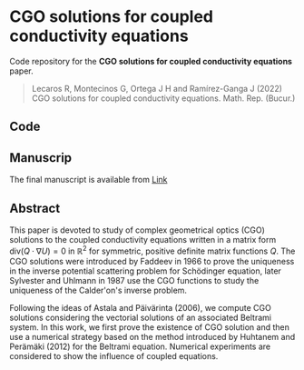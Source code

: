 # CGO solutions for coupled conductivity equations

Code repository for the **CGO solutions for coupled conductivity equations** paper.

> Lecaros R,    Montecinos G, Ortega J H and Ramírez-Ganga J (2022) CGO solutions for coupled conductivity equations. Math. Rep. (Bucur.)

## Code

##  Manuscrip
The final manuscript is available from [Link](http://imar.ro/journals/Mathematical_Reports/Pdfs/2022/1-2/12.pdf)

## Abstract

This paper is devoted to study of complex geometrical optics (CGO) solutions to the coupled conductivity equations written in a matrix form $\mathrm{div}\left(Q \cdot \nabla U\right)=0$ in $\mathbb{R}^2$ for symmetric, positive definite matrix functions $Q$. The CGO solutions were introduced by Faddeev in 1966 to prove the uniqueness in the inverse potential scattering problem for Schödinger equation, later Sylvester and Uhlmann in 1987 use the CGO functions to study the uniqueness of the Calder\'on's inverse problem.  


Following the ideas of Astala and Päivärinta (2006), we compute CGO solutions considering the vectorial solutions of an associated Beltrami system.  In this work, we first prove the existence of CGO solution and then use a numerical strategy based on the method introduced by Huhtanem and Perämäki (2012) for the Beltrami equation. Numerical experiments are considered to show the influence of coupled equations.